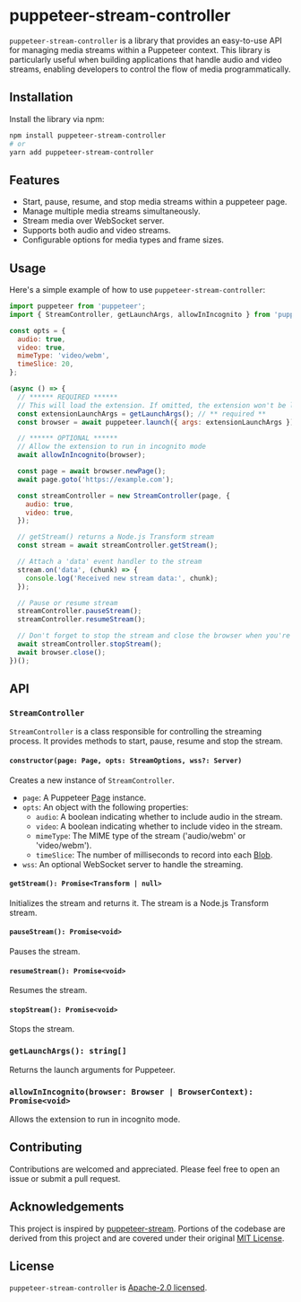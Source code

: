 # puppeteer-stream-controller

`puppeteer-stream-controller` is a library that provides an easy-to-use API for managing media streams within a Puppeteer context. This library is particularly useful when building applications that handle audio and video streams, enabling developers to control the flow of media programmatically.

## Installation

Install the library via npm:

```bash
npm install puppeteer-stream-controller
# or
yarn add puppeteer-stream-controller
```

## Features

- Start, pause, resume, and stop media streams within a puppeteer page.
- Manage multiple media streams simultaneously.
- Stream media over WebSocket server.
- Supports both audio and video streams.
- Configurable options for media types and frame sizes.

## Usage

Here's a simple example of how to use `puppeteer-stream-controller`:

```javascript
import puppeteer from 'puppeteer';
import { StreamController, getLaunchArgs, allowInIncognito } from 'puppeteer-stream-controller';

const opts = {
  audio: true,
  video: true,
  mimeType: 'video/webm',
  timeSlice: 20,
};

(async () => {
  // ****** REQUIRED ******
  // This will load the extension. If omitted, the extension won't be loaded and nothing will work.
  const extensionLaunchArgs = getLaunchArgs(); // ** required **
  const browser = await puppeteer.launch({ args: extensionLaunchArgs }); // ** required **

  // ****** OPTIONAL ******
  // Allow the extension to run in incognito mode
  await allowInIncognito(browser);

  const page = await browser.newPage();
  await page.goto('https://example.com');

  const streamController = new StreamController(page, {
    audio: true,
    video: true,
  });

  // getStream() returns a Node.js Transform stream
  const stream = await streamController.getStream();

  // Attach a 'data' event handler to the stream
  stream.on('data', (chunk) => {
    console.log('Received new stream data:', chunk);
  });

  // Pause or resume stream
  streamController.pauseStream();
  streamController.resumeStream();

  // Don't forget to stop the stream and close the browser when you're done.
  await streamController.stopStream();
  await browser.close();
})();
```

## API

### `StreamController`

`StreamController` is a class responsible for controlling the streaming process. It provides methods to start, pause, resume and stop the stream.

#### `constructor(page: Page, opts: StreamOptions, wss?: Server)`

Creates a new instance of `StreamController`.

- `page`: A Puppeteer [Page](https://pptr.dev/#?product=Puppeteer&version=v10.4.0&show=api-class-page) instance.
- `opts`: An object with the following properties:
  - `audio`: A boolean indicating whether to include audio in the stream.
  - `video`: A boolean indicating whether to include video in the stream.
  - `mimeType`: The MIME type of the stream ('audio/webm' or 'video/webm').
  - `timeSlice`: The number of milliseconds to record into each [Blob](https://developer.mozilla.org/en-US/docs/Web/API/Blob).
- `wss`: An optional WebSocket server to handle the streaming.

#### `getStream(): Promise<Transform | null>`

Initializes the stream and returns it. The stream is a Node.js Transform stream.

#### `pauseStream(): Promise<void>`

Pauses the stream.

#### `resumeStream(): Promise<void>`

Resumes the stream.

#### `stopStream(): Promise<void>`

Stops the stream.

### `getLaunchArgs(): string[]`

Returns the launch arguments for Puppeteer.

### `allowInIncognito(browser: Browser | BrowserContext): Promise<void>`

Allows the extension to run in incognito mode.

## Contributing

Contributions are welcomed and appreciated. Please feel free to open an issue or submit a pull request.

## Acknowledgements

This project is inspired by [puppeteer-stream](https://github.com/SamuelScheit/puppeteer-stream). Portions of the codebase are derived from this project and are covered under their original [MIT License](https://github.com/SamuelScheit/puppeteer-stream/blob/main/LICENSE).

## License

`puppeteer-stream-controller` is [Apache-2.0 licensed](https://github.com/quanhea/puppeteer-stream-controller/blob/main/LICENSE).
